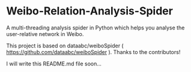 # Weibo-Relation-Analysis-Spider
A multi-threading analysis spider in Python which helps you analyse the user-relative network in Weibo.

This project is based on dataabc/weiboSpider ( https://github.com/dataabc/weiboSpider ). Thanks to the contributors!

I will write this README.md file soon...
